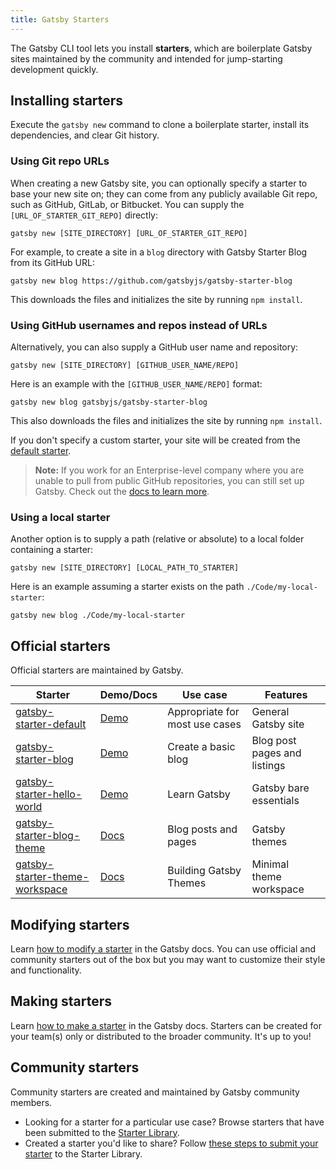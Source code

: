 ```yaml
---
title: Gatsby Starters
---
```


The Gatsby CLI tool lets you install **starters**, which are boilerplate Gatsby sites maintained by the community and intended for jump-starting development quickly.

## Installing starters

Execute the `gatsby new` command to clone a boilerplate starter, install its dependencies, and clear Git history.

### Using Git repo URLs

When creating a new Gatsby site, you can optionally specify a starter to base your new site on; they can come from any publicly available Git repo, such as GitHub, GitLab, or Bitbucket. You can supply the `[URL_OF_STARTER_GIT_REPO]` directly:

```shell
gatsby new [SITE_DIRECTORY] [URL_OF_STARTER_GIT_REPO]
```

For example, to create a site in a `blog` directory with Gatsby Starter Blog from its GitHub URL:

```shell
gatsby new blog https://github.com/gatsbyjs/gatsby-starter-blog
```

This downloads the files and initializes the site by running `npm install`.

### Using GitHub usernames and repos instead of URLs

Alternatively, you can also supply a GitHub user name and repository:

```shell
gatsby new [SITE_DIRECTORY] [GITHUB_USER_NAME/REPO]
```

Here is an example with the `[GITHUB_USER_NAME/REPO]` format:

```shell
gatsby new blog gatsbyjs/gatsby-starter-blog
```

This also downloads the files and initializes the site by running `npm install`.

If you don't specify a custom starter, your site will be created from the [default starter](https://github.com/gatsbyjs/gatsby-starter-default).

> **Note:** If you work for an Enterprise-level company where you are unable to pull from public GitHub repositories, you can still set up Gatsby. Check out the [docs to learn more](/docs/setting-up-gatsby-without-gatsby-new/).

### Using a local starter

Another option is to supply a path (relative or absolute) to a local folder containing a starter:

```shell
gatsby new [SITE_DIRECTORY] [LOCAL_PATH_TO_STARTER]
```

Here is an example assuming a starter exists on the path `./Code/my-local-starter`:

```shell
gatsby new blog ./Code/my-local-starter
```

## Official starters

Official starters are maintained by Gatsby.

| Starter                                                                                      | Demo/Docs                                                    | Use case                       | Features                     |
| -------------------------------------------------------------------------------------------- | ------------------------------------------------------------ | ------------------------------ | ---------------------------- |
| [gatsby-starter-default](https://github.com/gatsbyjs/gatsby-starter-default)                 | [Demo](https://gatsby-starter-default-demo.netlify.app/)     | Appropriate for most use cases | General Gatsby site          |
| [gatsby-starter-blog](https://github.com/gatsbyjs/gatsby-starter-blog)                       | [Demo](https://gatsby-starter-blog-demo.netlify.app/)        | Create a basic blog            | Blog post pages and listings |
| [gatsby-starter-hello-world](https://github.com/gatsbyjs/gatsby-starter-hello-world)         | [Demo](https://gatsby-starter-hello-world-demo.netlify.app/) | Learn Gatsby                   | Gatsby bare essentials       |
| [gatsby-starter-blog-theme](https://github.com/gatsbyjs/gatsby-starter-blog-theme)           | [Docs](/docs/themes/getting-started/)                        | Blog posts and pages           | Gatsby themes                |
| [gatsby-starter-theme-workspace](https://github.com/gatsbyjs/gatsby-starter-theme-workspace) | [Docs](/docs/themes/building-themes/)                        | Building Gatsby Themes         | Minimal theme workspace      |

## Modifying starters

Learn [how to modify a starter](/docs/modifying-a-starter/) in the Gatsby docs. You can use official and community starters out of the box but you may want to customize their style and functionality.

## Making starters

Learn [how to make a starter](/docs/creating-a-starter/) in the Gatsby docs. Starters can be created for your team(s) only or distributed to the broader community. It's up to you!

## Community starters

Community starters are created and maintained by Gatsby community members.

- Looking for a starter for a particular use case? Browse starters that have been submitted to the [Starter Library](/starters/).
- Created a starter you'd like to share? Follow [these steps to submit your starter](/contributing/submit-to-starter-library/) to the Starter Library.
